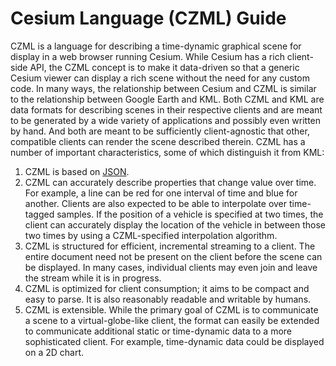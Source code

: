# Cesium Language (CZML) Guide

CZML is a language for describing a time-dynamic graphical scene for display in a web browser running Cesium.  While Cesium has a rich client-side API, the CZML concept is to make it data-driven so that a generic Cesium viewer can display a rich scene without the need for any custom code.  In many ways, the relationship between Cesium and CZML is similar to the relationship between Google Earth and KML.  Both CZML and KML are data formats for describing scenes in their respective clients and are meant to be generated by a wide variety of applications and possibly even written by hand.  And both are meant to be sufficiently client-agnostic that other, compatible clients can render the scene described therein.  CZML has a number of important characteristics, some of which distinguish it from KML:

1. CZML is based on [JSON](http://www.json.org).
1. CZML can accurately describe properties that change value over time.  For example, a line can be red for one interval of time and blue for another.  Clients are also expected to be able to interpolate over time-tagged samples.  If the position of a vehicle is specified at two times, the client can accurately display the location of the vehicle in between those two times by using a CZML-specified interpolation algorithm.
1. CZML is structured for efficient, incremental streaming to a client.  The entire document need not be present on the client before the scene can be displayed.  In many cases, individual clients may even join and leave the stream while it is in progress.
1. CZML is optimized for client consumption; it aims to be compact and easy to parse.  It is also reasonably readable and writable by humans.
1. CZML is extensible.  While the primary goal of CZML is to communicate a scene to a virtual-globe-like client, the format can easily be extended to communicate additional static or time-dynamic data to a more sophisticated client.  For example, time-dynamic data could be displayed on a 2D chart.
